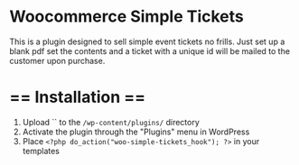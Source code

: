 # Woocommerce Simple Tickets

This is a plugin designed to sell simple event tickets no frills.
Just set up a blank pdf set the contents and a ticket with a unique id will be mailed to the customer upon purchase.
# == Installation ==

1. Upload `` to the `/wp-content/plugins/` directory
1. Activate the plugin through the "Plugins" menu in WordPress
1. Place `<?php do_action("woo-simple-tickets_hook"); ?>` in your templates
